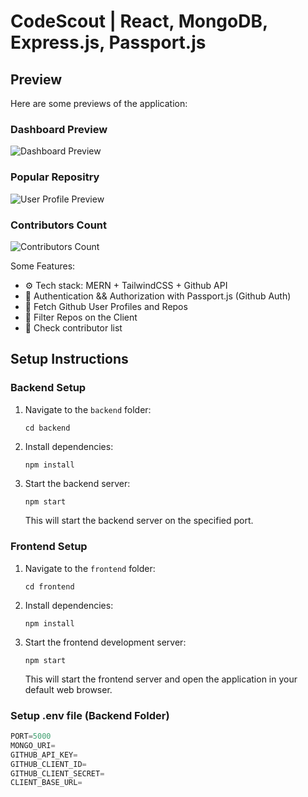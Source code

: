 # CodeScout | React, MongoDB, Express.js, Passport.js

## Preview

Here are some previews of the application:

### Dashboard Preview

![Dashboard Preview](https://i.ibb.co/MZ5Kfnr/Screenshot-2024-04-17-at-12-00-12-AM.png)

### Popular Repositry

![User Profile Preview](https://i.ibb.co/Mcr0dmN/Screenshot-2024-04-17-at-12-17-31-AM.png)

### Contributors Count

![ Contributors Count ](https://i.ibb.co/dMCLGMn/Screenshot-2024-04-17-at-12-53-27-AM.png)

Some Features:

- ⚙️ Tech stack: MERN + TailwindCSS + Github API
- 🔑 Authentication && Authorization with Passport.js (Github Auth)
- 👾 Fetch Github User Profiles and Repos
- 🚀 Filter Repos on the Client
- 👥 Check contributor list

## Setup Instructions

### Backend Setup

1. Navigate to the `backend` folder:

   ```
   cd backend
   ```

2. Install dependencies:

   ```bash
   npm install
   ```

3. Start the backend server:

   ```
   npm start
   ```

   This will start the backend server on the specified port.

### Frontend Setup

1. Navigate to the `frontend` folder:

   ```
   cd frontend
   ```

2. Install dependencies:

   ```
   npm install
   ```

3. Start the frontend development server:

   ```
   npm start
   ```

   This will start the frontend server and open the application in your default web browser.

### Setup .env file (Backend Folder)

```js
PORT=5000
MONGO_URI=
GITHUB_API_KEY=
GITHUB_CLIENT_ID=
GITHUB_CLIENT_SECRET=
CLIENT_BASE_URL=
```
